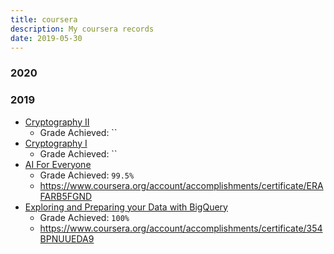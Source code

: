 ```yaml
---
title: coursera
description: My coursera records
date: 2019-05-30
---
```


### 2020

### 2019

* [Cryptography II](https://www.coursera.org/learn/crypto2)
  - Grade Achieved: ``
* [Cryptography I](https://www.coursera.org/learn/crypto)
  - Grade Achieved: ``
* [AI For Everyone](https://www.coursera.org/learn/ai-for-everyone)
  - Grade Achieved: `99.5%`
  - https://www.coursera.org/account/accomplishments/certificate/ERAFARB5FGND
* [Exploring and Preparing your Data with BigQuery](https://www.coursera.org/learn/gcp-exploring-preparing-data-bigquery)
  - Grade Achieved: `100%`
  - https://www.coursera.org/account/accomplishments/certificate/354BPNUUEDA9
